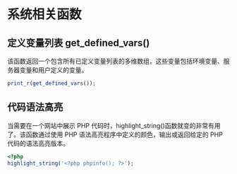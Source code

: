 # 系统相关函数

## 定义变量列表 get_defined_vars()

该函数返回一个包含所有已定义变量列表的多维数组，这些变量包括环境变量、服务器变量和用户定义的变量。

```php
print_r(get_defined_vars());
```

## 代码语法高亮

当需要在一个网站中展示 PHP 代码时，highlight_string()函数就变的非常有用了。该函数通过使用 PHP 语法高亮程序中定义的颜色，输出或返回给定的 PHP 代码的语法高亮版本。

```php
<?php
highlight_string('<?php phpinfo(); ?>');
```
